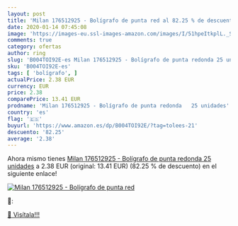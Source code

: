 ```yaml
---
layout: post
title: 'Milan 176512925 - Bolígrafo de punta red al 82.25 % de descuento'
date: 2020-01-14 07:45:08
image: 'https://images-eu.ssl-images-amazon.com/images/I/51hpeItkplL._SL200_.jpg'
comments: true
category: ofertas
author: ring
slug: 'B004TOI92E-es Milan 176512925 - Bolígrafo de punta redonda 25 unidades'
sku: 'B004TOI92E-es'
tags: [ 'bolígrafo', ]
actualPrice: 2.38 EUR
currency: EUR
price: 2.38
comparePrice: 13.41 EUR
prodname: 'Milan 176512925 - Bolígrafo de punta redonda   25 unidades'
country: 'es'
flag: '🇪🇸'
buyurl: 'https://www.amazon.es/dp/B004TOI92E/?tag=tolees-21'
descuento: '82.25'
average: '2.38'
---
```


Ahora mismo tienes [Milan 176512925 - Bolígrafo de punta redonda   25 unidades](https://www.amazon.es/dp/B004TOI92E/?tag=tolees-21) a 2.38 EUR (original: 13.41 EUR) (82.25 %  de descuento) en el siguiente enlace!

[![Milan 176512925 - Bolígrafo de punta red](https://images-eu.ssl-images-amazon.com/images/I/51hpeItkplL._SL200_.jpg)](https://www.amazon.es/dp/B004TOI92E/?tag=tolees-21)

🔎:


[🛒 Visítala!!!](https://www.amazon.es/dp/B004TOI92E/?tag=tolees-21)

